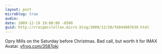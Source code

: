 ```yaml
---
layout: post
microblog: true
audio: 
date: 2009-12-19 19:00:00 -0500
guid: http://craigmcclellan.micro.blog/2009/12/20/t6844807639.html
---
```

Opry Mills on the Saturday before Christmas. Bad call, but worth it for IMAX Avatar.  [yfrog.com/3587pkj](http://yfrog.com/3587pkj)

